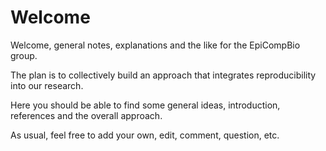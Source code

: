 # Welcome

Welcome, general notes, explanations and the like for the EpiCompBio group.

The plan is to collectively build an approach that integrates reproducibility into our research.

Here you should be able to find some general ideas, introduction, references and the overall approach.

As usual, feel free to add your own, edit, comment, question, etc.
